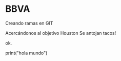 # BBVA
Creando ramas en GIT

Acercándonos al objetivo Houston
Se antojan tacos!

ok.

print("hola mundo")
